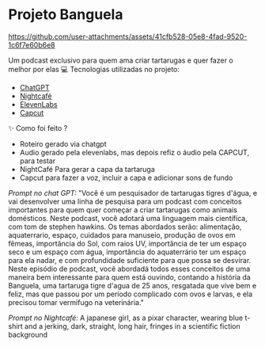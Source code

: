 # Projeto Banguela 

https://github.com/user-attachments/assets/41cfb528-05e8-4fad-9520-1c6f7e60b6e8

Um podcast exclusivo para quem ama criar tartarugas e quer fazer o melhor por elas
💻 Tecnologias utilizadas no projeto:

- [ChatGPT](https://chatgpt.com) 
- [Nightcafé](https://creator.nightcafe.studio/)
- [ElevenLabs](https://elevenlabs.io/)
- [Capcut](https://www.capcut.com/)
  
✨ Como foi feito ?
- Roteiro gerado via chatgpt
- Audio gerado pela elevenlabs, mas depois refiz o áudio pela CAPCUT, para testar
- NightCafé Para gerar a capa da tartaruga
- Capcut para fazer a voz, incluir a capa e adicionar sons de fundo

*Prompt no chat GPT:*
"Você é um pesquisador de tartarugas tigres d'água, e vai desenvolver uma linha de pesquisa para um podcast com conceitos importantes para quem quer começar a criar tartarugas como animais domésticos. Neste podcast, você adotará uma linguagem mais científica, com tom de stephen hawkins. Os temas abordados serão: alimentação, aquaterrario, espaço, cuidados para manuseio, produção de ovos em fêmeas, importância do Sol, com raios UV, importância de ter um espaço seco e um espaço com água, importância do aquaterrário ter um espaço para ela nadar, e com profundidade suficiente para que possa se desvirar. Neste episódio de podcast, você abordadá todos esses conceitos de uma maneira bem interessante para quem está ouvindo, contando a história da Banguela, uma tartaruga tigre d'agua de 25 anos, resgatada que vive bem e feliz, mas que passou por um período complicado com ovos e larvas, e ela precisou tomar vermifugo na veterinária."  

*Prompt no Nightcafé:*
A  japanese girl, as a pixar character, wearing blue t-shirt and a jerking, dark, straight, long hair, fringes in a scientific fiction background
